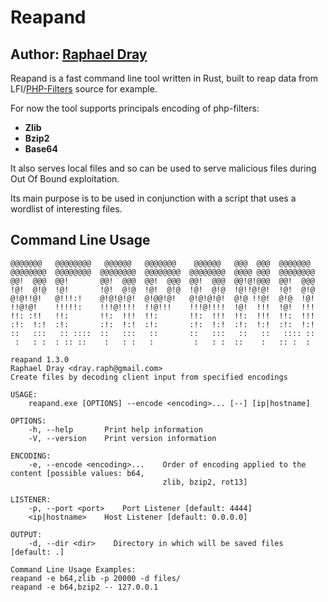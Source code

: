 # Reapand 
## Author: [Raphael Dray](https://www.linkedin.com/in/raphaeldray/)
Reapand is a fast command line tool written in Rust, built to reap data from 
LFI/[PHP-Filters](https://www.php.net/manual/en/filters.php) source for example.

For now the tool supports principals encoding of php-filters:
* **Zlib**
* **Bzip2**
* **Base64**

It also serves local files and so can be used to serve malicious files
during Out Of Bound exploitation.

Its main purpose is to be used in conjunction with a script that 
uses a wordlist of interesting files.

## Command Line Usage
```
@@@@@@@   @@@@@@@@   @@@@@@   @@@@@@@    @@@@@@   @@@  @@@  @@@@@@@
@@@@@@@@  @@@@@@@@  @@@@@@@@  @@@@@@@@  @@@@@@@@  @@@@ @@@  @@@@@@@@
@@!  @@@  @@!       @@!  @@@  @@!  @@@  @@!  @@@  @@!@!@@@  @@!  @@@
!@!  @!@  !@!       !@!  @!@  !@!  @!@  !@!  @!@  !@!!@!@!  !@!  @!@
@!@!!@!   @!!!:!    @!@!@!@!  @!@@!@!   @!@!@!@!  @!@ !!@!  @!@  !@!
!!@!@!    !!!!!:    !!!@!!!!  !!@!!!    !!!@!!!!  !@!  !!!  !@!  !!!
!!: :!!   !!:       !!:  !!!  !!:       !!:  !!!  !!:  !!!  !!:  !!!
:!:  !:!  :!:       :!:  !:!  :!:       :!:  !:!  :!:  !:!  :!:  !:!
::   :::   :: ::::  ::   :::   ::       ::   :::   ::   ::   :::: ::
 :   : :  : :: ::    :   : :   :         :   : :  ::    :   :: :  :

reapand 1.3.0
Raphael Dray <dray.raph@gmail.com>
Create files by decoding client input from specified encodings

USAGE:
    reapand.exe [OPTIONS] --encode <encoding>... [--] [ip|hostname]

OPTIONS:
    -h, --help       Print help information
    -V, --version    Print version information

ENCODING:
    -e, --encode <encoding>...    Order of encoding applied to the content [possible values: b64,
                                  zlib, bzip2, rot13]

LISTENER:
    -p, --port <port>    Port Listener [default: 4444]
    <ip|hostname>    Host Listener [default: 0.0.0.0]

OUTPUT:
    -d, --dir <dir>    Directory in which will be saved files [default: .]

Command Line Usage Examples:
reapand -e b64,zlib -p 20000 -d files/
reapand -e b64,bzip2 -- 127.0.0.1
```